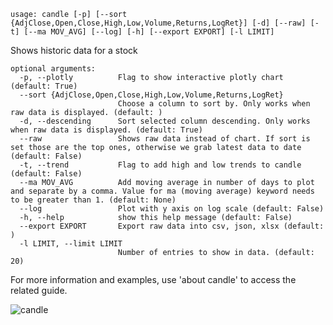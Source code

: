 ```
usage: candle [-p] [--sort {AdjClose,Open,Close,High,Low,Volume,Returns,LogRet}] [-d] [--raw] [-t] [--ma MOV_AVG] [--log] [-h] [--export EXPORT] [-l LIMIT]
```
Shows historic data for a stock
```
optional arguments:
  -p, --plotly          Flag to show interactive plotly chart (default: True)
  --sort {AdjClose,Open,Close,High,Low,Volume,Returns,LogRet}
                        Choose a column to sort by. Only works when raw data is displayed. (default: )
  -d, --descending      Sort selected column descending. Only works when raw data is displayed. (default: True)
  --raw                 Shows raw data instead of chart. If sort is set those are the top ones, otherwise we grab latest data to date (default: False)
  -t, --trend           Flag to add high and low trends to candle (default: False)
  --ma MOV_AVG          Add moving average in number of days to plot and separate by a comma. Value for ma (moving average) keyword needs to be greater than 1. (default: None)
  --log                 Plot with y axis on log scale (default: False)
  -h, --help            show this help message (default: False)
  --export EXPORT       Export raw data into csv, json, xlsx (default: )
  -l LIMIT, --limit LIMIT
                        Number of entries to show in data. (default: 20)
```
For more information and examples, use 'about candle' to access the related guide.


![candle](https://user-images.githubusercontent.com/46355364/154072214-f4b49833-157f-44a7-be2d-d558ffc6f945.png)
